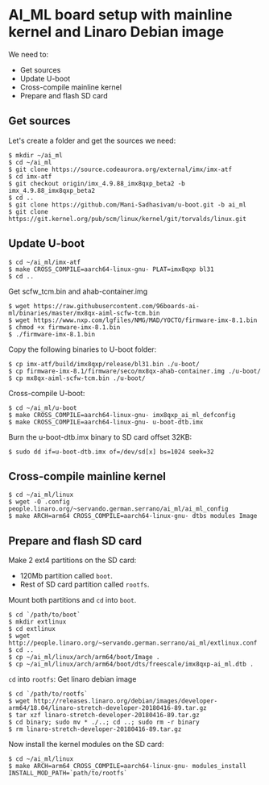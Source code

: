 # AI_ML board setup with mainline kernel and Linaro Debian image

We need to:
- Get sources
- Update U-boot
- Cross-compile mainline kernel
- Prepare and flash SD card

## Get sources
Let's create a folder and get the sources we need:
```
$ mkdir ~/ai_ml
$ cd ~/ai_ml
$ git clone https://source.codeaurora.org/external/imx/imx-atf
$ cd imx-atf
$ git checkout origin/imx_4.9.88_imx8qxp_beta2 -b imx_4.9.88_imx8qxp_beta2
$ cd ..
$ git clone https://github.com/Mani-Sadhasivam/u-boot.git -b ai_ml
$ git clone https://git.kernel.org/pub/scm/linux/kernel/git/torvalds/linux.git
```

## Update U-boot
```
$ cd ~/ai_ml/imx-atf
$ make CROSS_COMPILE=aarch64-linux-gnu- PLAT=imx8qxp bl31
$ cd ..
```

Get scfw_tcm.bin and ahab-container.img
```
$ wget https://raw.githubusercontent.com/96boards-ai-ml/binaries/master/mx8qx-aiml-scfw-tcm.bin
$ wget https://www.nxp.com/lgfiles/NMG/MAD/YOCTO/firmware-imx-8.1.bin
$ chmod +x firmware-imx-8.1.bin
$ ./firmware-imx-8.1.bin
```

Copy the following binaries to U-boot folder:
```
$ cp imx-atf/build/imx8qxp/release/bl31.bin ./u-boot/
$ cp firmware-imx-8.1/firmware/seco/mx8qx-ahab-container.img ./u-boot/
$ cp mx8qx-aiml-scfw-tcm.bin ./u-boot/
```
Cross-compile U-boot:
```
$ cd ~/ai_ml/u-boot
$ make CROSS_COMPILE=aarch64-linux-gnu- imx8qxp_ai_ml_defconfig
$ make CROSS_COMPILE=aarch64-linux-gnu- u-boot-dtb.imx
```

Burn the u-boot-dtb.imx binary to SD card offset 32KB:
```
$ sudo dd if=u-boot-dtb.imx of=/dev/sd[x] bs=1024 seek=32
```

## Cross-compile mainline kernel

```
$ cd ~/ai_ml/linux
$ wget -O .config people.linaro.org/~servando.german.serrano/ai_ml/ai_ml_config
$ make ARCH=arm64 CROSS_COMPILE=aarch64-linux-gnu- dtbs modules Image
```

## Prepare and flash SD card

Make 2 ext4 partitions on the SD card:
- 120Mb partition called `boot`.
- Rest of SD card partition called `rootfs`.

Mount both partitions and `cd` into `boot`.
```
$ cd `/path/to/boot`
$ mkdir extlinux
$ cd extlinux
$ wget http://people.linaro.org/~servando.german.serrano/ai_ml/extlinux.conf
$ cd ..
$ cp ~/ai_ml/linux/arch/arm64/boot/Image .
$ cp ~/ai_ml/linux/arch/arm64/boot/dts/freescale/imx8qxp-ai_ml.dtb .
```

`cd` into `rootfs`:
Get linaro debian image
```
$ cd `/path/to/rootfs`
$ wget http://releases.linaro.org/debian/images/developer-arm64/18.04/linaro-stretch-developer-20180416-89.tar.gz
$ tar xzf linaro-stretch-developer-20180416-89.tar.gz
$ cd binary; sudo mv * ./..; cd ..; sudo rm -r binary
$ rm linaro-stretch-developer-20180416-89.tar.gz
```

Now install the kernel modules on the SD card:
```
$ cd ~/ai_ml/linux
$ make ARCH=arm64 CROSS_COMPILE=aarch64-linux-gnu- modules_install INSTALL_MOD_PATH=`path/to/rootfs`
```
